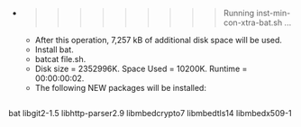 * >>>>>>>>> Running inst-min-con-xtra-bat.sh ...
  * After this operation, 7,257 kB of additional disk space will be used.
  * Install bat.
  * batcat file.sh.
  * Disk size = 2352996K. Space Used = 10200K. Runtime = 00:00:00:02.
  * The following NEW packages will be installed:
  ```bash
bat libgit2-1.5 libhttp-parser2.9 libmbedcrypto7 libmbedtls14
libmbedx509-1
  ```
